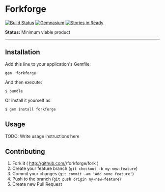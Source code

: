 # Forkforge

[![Build Status](https://travis-ci.org/mudasobwa/forkforge.png)](https://travis-ci.org/mudasobwa/forkforge)
[![Gemnasium](https://gemnasium.com/mudasobwa/forkforge.png?travis)](https://gemnasium.com/mudasobwa/forkforge)
[![Stories in Ready](https://badge.waffle.io/mudasobwa/forkforge.png?label=ready)](http://waffle.io/mudasobwa/forkforge)

**Status:** Minimum viable product

---

## Installation

Add this line to your application's Gemfile:

    gem 'forkforge'

And then execute:

    $ bundle

Or install it yourself as:

    $ gem install forkforge

## Usage

TODO: Write usage instructions here

## Contributing

1. Fork it ( http://github.com/<my-github-username>/forkforge/fork )
2. Create your feature branch (`git checkout -b my-new-feature`)
3. Commit your changes (`git commit -am 'Add some feature'`)
4. Push to the branch (`git push origin my-new-feature`)
5. Create new Pull Request
